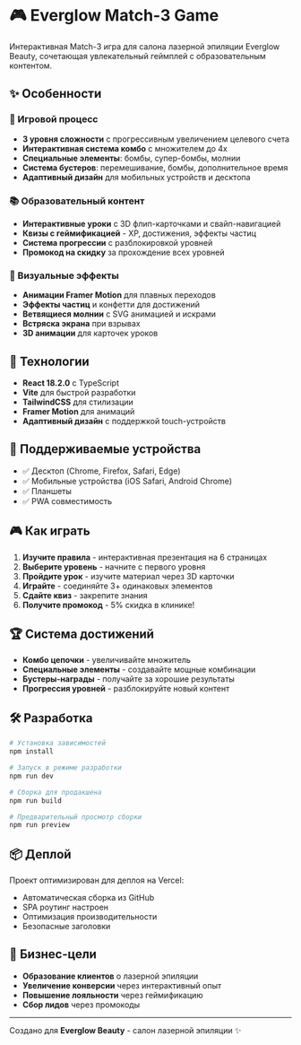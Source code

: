 # 🎮 Everglow Match-3 Game

Интерактивная Match-3 игра для салона лазерной эпиляции Everglow Beauty, сочетающая увлекательный геймплей с образовательным контентом.

## ✨ Особенности

### 🎯 Игровой процесс
- **3 уровня сложности** с прогрессивным увеличением целевого счета
- **Интерактивная система комбо** с множителем до 4x
- **Специальные элементы**: бомбы, супер-бомбы, молнии
- **Система бустеров**: перемешивание, бомбы, дополнительное время
- **Адаптивный дизайн** для мобильных устройств и десктопа

### 📚 Образовательный контент
- **Интерактивные уроки** с 3D флип-карточками и свайп-навигацией
- **Квизы с геймификацией** - XP, достижения, эффекты частиц
- **Система прогрессии** с разблокировкой уровней
- **Промокод на скидку** за прохождение всех уровней

### 🎨 Визуальные эффекты
- **Анимации Framer Motion** для плавных переходов
- **Эффекты частиц** и конфетти для достижений
- **Ветвящиеся молнии** с SVG анимацией и искрами
- **Встряска экрана** при взрывах
- **3D анимации** для карточек уроков

## 🚀 Технологии

- **React 18.2.0** с TypeScript
- **Vite** для быстрой разработки
- **TailwindCSS** для стилизации
- **Framer Motion** для анимаций
- **Адаптивный дизайн** с поддержкой touch-устройств

## 📱 Поддерживаемые устройства

- ✅ Десктоп (Chrome, Firefox, Safari, Edge)
- ✅ Мобильные устройства (iOS Safari, Android Chrome)
- ✅ Планшеты
- ✅ PWA совместимость

## 🎮 Как играть

1. **Изучите правила** - интерактивная презентация на 6 страницах
2. **Выберите уровень** - начните с первого уровня
3. **Пройдите урок** - изучите материал через 3D карточки
4. **Играйте** - соединяйте 3+ одинаковых элементов
5. **Сдайте квиз** - закрепите знания
6. **Получите промокод** - 5% скидка в клинике!

## 🏆 Система достижений

- **Комбо цепочки** - увеличивайте множитель
- **Специальные элементы** - создавайте мощные комбинации
- **Бустеры-награды** - получайте за хорошие результаты
- **Прогрессия уровней** - разблокируйте новый контент

## 🛠️ Разработка

```bash
# Установка зависимостей
npm install

# Запуск в режиме разработки
npm run dev

# Сборка для продакшена
npm run build

# Предварительный просмотр сборки
npm run preview
```

## 📦 Деплой

Проект оптимизирован для деплоя на Vercel:
- Автоматическая сборка из GitHub
- SPA роутинг настроен
- Оптимизация производительности
- Безопасные заголовки

## 🎯 Бизнес-цели

- **Образование клиентов** о лазерной эпиляции
- **Увеличение конверсии** через интерактивный опыт  
- **Повышение лояльности** через геймификацию
- **Сбор лидов** через промокоды

---

Создано для **Everglow Beauty** - салон лазерной эпиляции ✨ 